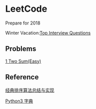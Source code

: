 # LeetCode
Prepare for 2018

Winter Vacation:[Top Interview Questions](https://leetcode.com/problemset/top-interview-questions/)

## Problems
[1 Two Sum(Easy)](https://github.com/AnnabellaZhang/LeetCode/blob/master/script/TwoSum.py)

## Reference
[经典排序算法总结与实现](http://wuchong.me/blog/2014/02/09/algorithm-sort-summary/)

[Python3 字典](http://www.runoob.com/python3/python3-dictionary.html)
